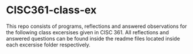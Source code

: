 # CISC361-class-ex
This repo consists of programs, reflections and answered observations for the following class excersises given in CISC 361.
All reflections and answered questions can be found inside the readme files located inside each excersise folder respectively.
